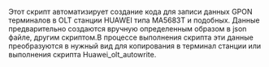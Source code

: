 Этот скрипт автоматизирует создание кода для записи данных GPON терминалов в OLT станции HUAWEI типа MA5683T и подобных.
Данные предварительно создаются вручную определенным образом в json файле, другим скриптом.В процессе выполнения скрипта 
эти данные преобразуются в нужный вид для копирования в терминал станции или выполнения скрипта Huawei_olt_autowrite.
